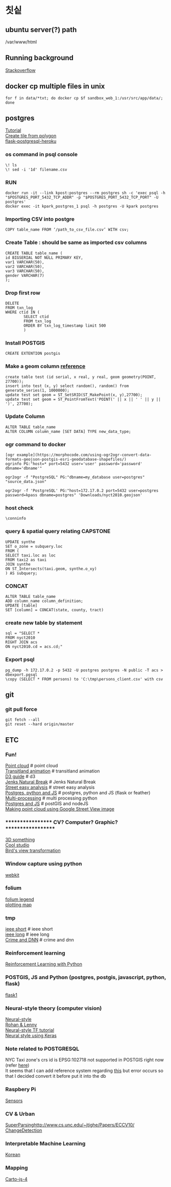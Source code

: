 # 칫싵

## ubuntu server(?) path
/var/www/html 

## Running background
[Stackoverflow](https://askubuntu.com/questions/8653/how-to-keep-processes-running-after-ending-ssh-session)

## docker cp multiple files in unix
```
for f in data/*txt; do docker cp $f sandbox_web_1:/usr/src/app/data/; done
```

## postgres
[Tutorial](https://www.saltycrane.com/blog/2019/01/how-run-postgresql-docker-mac-local-development/) \
[Create tile from polygon](https://www.azavea.com/blog/2018/10/11/creating-leaflet-tiles-from-open-data/) \
[flask-postgresql-heroku](https://medium.com/@dushan14/create-a-web-application-with-python-flask-postgresql-and-deploy-on-heroku-243d548335cc)

### os command in psql console
```
\! ls
\! sed -i '1d' filename.csv
```

### RUN
```
docker run -it --link kpost:postgres --rm postgres sh -c 'exec psql -h "$POSTGRES_PORT_5432_TCP_ADDR" -p "$POSTGRES_PORT_5432_TCP_PORT" -U postgres'
docker exec -it kpark_postgres_1 psql -h postgres -U kpark postgres
```

### Importing CSV into postgre
```
COPY table_name FROM ‘/path_to_csv_file.csv’ WITH csv;
```

### Create Table : should be same as imported csv columns
```
CREATE TABLE table_name (
id BIGSERIAL NOT NULL PRIMARY KEY,
var1 VARCHAR(50),
var2 VARCHAR(50),
var3 VARCHAR(50),
gender VARCHAR(7)
);
```
### Drop first row
```
DELETE
FROM txn_log
WHERE ctid IN (
        SELECT ctid
        FROM txn_log
        ORDER BY txn_log_timestamp limit 500
        )
```

### Install POSTGIS
```
CREATE EXTENTION postgis
```

### Make a geom column [reference](https://gis.stackexchange.com/questions/122247/st-makepoint-or-st-pointfromtext-to-generate-points)
```
create table test (id serial, x real, y real, geom geometry(POINT, 27700));
insert into test (x, y) select random(), random() from generate_series(1, 1000000);
update test set geom = ST_SetSRID(ST_MakePoint(x, y),27700);
update test set geom = ST_PointFromText('POINT(' || x || ' ' || y || ')', 27700);
```

### Update Column
```
ALTER TABLE table_name
ALTER COLUMN column_name [SET DATA] TYPE new_data_type;
```

### ogr command to docker
```
[ogr example](https://morphocode.com/using-ogr2ogr-convert-data-formats-geojson-postgis-esri-geodatabase-shapefiles/)
ogrinfo PG:"host=* port=5432 user='user' password='password' dbname='dbname'"

ogr2ogr -f "PostgreSQL" PG:"dbname=my_database user=postgres" "source_data.json"

ogr2ogr -f 'PostgreSQL' PG:"host=172.17.0.2 port=5432 user=postgres password=kpass dbname=postgres" 'Downloads/nyct2010.geojson'
```

### host check
```
\conninfo
```
### query & spatial query relating CAPSTONE
```
UPDATE synthe
SET o_zone = subquery.loc
FROM (
SELECT taxi.loc as loc
FROM taxi2 as taxi
JOIN synthe
ON ST_Intersects(taxi.geom, synthe.o_xy)
) AS subquery;
```

### CONCAT
```
ALTER TABLE table_name
ADD column_name column_definition;
UPDATE [table]
SET [column] = CONCAT(state, county, tract)
```
### create new table by statement
```
sql = "SELECT *
FROM nyct2010
RIGHT JOIN acs
ON nyct2010.cd = acs.cd;"
```

### Export psql
```
pg_dump -h 172.17.0.2 -p 5432 -U postgres postgres -N public -T acs > dbexport.pgsql
\copy (SELECT * FROM persons) to 'C:\tmp\persons_client.csv' with csv
```

## git
### git pull force
```
git fetch --all
git reset --hard origin/master
```

## ETC
### Fun!
[Point cloud](https://github.com/heremaps/pptk) # point cloud \
[Transitland animation](https://github.com/transitland/transitland-processing-animation) # transitland animation \
[D3 guide](https://medium.com/@enjalot/the-hitchhikers-guide-to-d3-js-a8552174733a) # d3 \
[Jenks Natural Break](http://qingkaikong.blogspot.com/2018/04/python-jenks-natural-breaks.html) # Jenks Natural Break \
[Street easy analysis](https://observablehq.com/@pstuffa/streeteasy-data-neighborhood-maps) # street easy analysis \
[Postgres, python and JS](https://gis.stackexchange.com/questions/232668/adding-a-postgresql-database-to-a-web-map) # postgres, python and JS (flask or feather) \
[Multi-processing](https://stackoverflow.com/questions/20190668/multiprocessing-a-for-loop) # multi processing python \
[Postgres and JS](https://blog.patricktriest.com/game-of-thrones-map-node-postgres-redis/) # postGIS and nodeJS \
[Making point cloud using Google Street View image](https://gisrecept.blogspot.com/2018/06/new-creating-point-clouds-with-google.html)

### **************** CV? Computer? Graphic? *****************
[3D something](https://github.com/amir32002/3D_Street_View) <br>
[Cool studio](https://studiobehind90.com/) <br>
[Bird's view transformation](https://nikolasent.github.io/opencv/2017/05/07/Bird%27s-Eye-View-Transformation.html) <br>

### Window capture using python
[webkit](http://webscraping.com/blog/Webpage-screenshots-with-webkit/)

### folium
[folium legend](https://nbviewer.jupyter.org/gist/BibMartin/f153aa957ddc5fadc64929abdee9ff2e) \
[plotting map](https://nbviewer.jupyter.org/github/python-visualization/folium/blob/master/examples/GeoJSON_and_choropleth.ipynb?flush_cache=true)

### tmp
[ieee short](https://ieeexplore.ieee.org/stamp/stamp.jsp?arnumber=8419399) # ieee short \
[ieee long](https://www.researchgate.net/profile/Nhat_Hai_Phan/publication/327106790_Deep_Self-Taught_Learning_for_Detecting_Drug_Abuse_Risk_Behavior_in_Tweets_Invited_to_Computational_Social_Network_2018/links/5b795267a6fdcc5f8b53e849/Deep-Self-Taught-Learning-for-Detecting-Drug-Abuse-Risk-Behavior-in-Tweets-Invited-to-Computational-Social-Network-2018.pdf) # ieee long \
[Crime and DNN](https://journals.plos.org/plosone/article/file?id=10.1371/journal.pone.0176244&type=printable) # crime and dnn

### Reinforcement learning
[Reinforcement Learning with Python](https://towardsdatascience.com/reinforcement-learning-with-python-8ef0242a2fa2)

### POSTGIS, JS and Python (postgres, postgis, javascript, python, flask)
[flask1](http://www.jennifergd.com/post/7/)

### Neural-style theory (computer vision)
[Neural-style](https://towardsdatascience.com/neural-style-transfer-tutorial-part-1-f5cd3315fa7f) \
[Rohan & Lenny](https://ayearofai.com/rohan-lenny-2-convolutional-neural-networks-5f4cd480a60b) \
[Neural-style TF tutorial](https://medium.com/tensorflow/neural-style-transfer-creating-art-with-deep-learning-using-tf-keras-and-eager-execution-7d541ac31398) \
[Neural style using Keras](https://medium.com/mlreview/making-ai-art-with-style-transfer-using-keras-8bb5fa44b216)

### Note related to POSTGRESQL
NYC Taxi zone's crs id is EPSG:102718 not supported in POSTGIS right now (refer [here](https://github.com/DataSystemsLab/GeoSpark/issues/185))\
It seems that I can add reference system regarding [this](https://gis.stackexchange.com/questions/260263/srid-for-new-york-city-2010-census-shapefile) but error occurs so that I decided convert it before put it into the db

### Raspbery Pi
[Sensors](https://tutorials-raspberrypi.com/raspberry-pi-sensors-overview-50-important-components/)

### CV & Urban
[SuperParsing]()http://www.cs.unc.edu/~jtighe/Papers/ECCV10/ <br>
[ChangeDetection](http://www.robesafe.com/personal/roberto.arroyo/docs/Alcantarilla16rss.pdf) <br>

### Interpretable Machine Learning
[Korean](http://research.sualab.com/introduction/2019/08/30/interpretable-machine-learning-overview-1.html)

### Mapping
[Carto-js-4](https://carto.com/blog/creative-maps-carto-js-4/)
